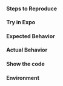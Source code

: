 
<!-- To get faster and relevant feedback on your issue please provide the following info -->

#### Steps to Reproduce
<!-- 
  1. Describe steps 
  2. to reproduce 
  3. the issue
-->

#### Try in Expo
<!-- 
  Try to reproduce the issue in isolated environment. 
  Use this Expo snack as template: https://snack.expo.io/@vitalets/extended-stylesheet-simple
  If issue reproduced in Expo share the link here.
-->

#### Expected Behavior
<!-- Write what you thought would happen. -->

#### Actual Behavior
<!-- Write what happened. Include screenshots if needed. -->

#### Show the code
<!-- If possible show the code where stylessheets are created, built and used. -->

#### Environment
<!-- Run `react-native info` in your terminal and paste its contents here. -->
